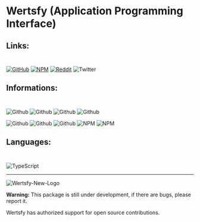 # Wertsfy (Application Programming Interface)

## Links:<br></br>
[![GitHub](https://img.shields.io/badge/github-%23121011.svg?style=for-the-badge&logo=github&logoColor=white)](https://github.com/Humba01/Wertsfy/)
[![NPM](https://img.shields.io/badge/NPM-%23000000.svg?style=for-the-badge&logo=npm&logoColor=black)](https://www.npmjs.com/package/wertsfy)
[![Reddit](https://img.shields.io/badge/Reddit-%23FF4500.svg?style=for-the-badge&logo=Reddit&logoColor=white)](https://www.reddit.com/r/Wertsfy/)
![Twitter](https://img.shields.io/badge/Twitter-%231DA1F2.svg?style=for-the-badge&logo=Twitter&logoColor=white)

## Informations:<br></br>
![Github](https://img.shields.io/github/package-json/v/Humba01/Wertsfy?style=for-the-badge&color=blueviolet)
![Github](https://img.shields.io/github/issues/Humba01/Wertsfy?color=yellow&style=for-the-badge)
![Github](https://img.shields.io/github/issues-pr/Humba01/Wertsfy?color=blue&style=for-the-badge)
![Github](https://img.shields.io/snyk/vulnerabilities/github/Humba01/Wertsfy?color=black&style=for-the-badge)

![Github](https://img.shields.io/github/commit-activity/w/Humba01/Wertsfy?color=red&style=for-the-badge)
![Github](https://img.shields.io/github/stars/Humba01/Wertsfy?color=powderblue&style=for-the-badge)
![Github](https://img.shields.io/github/last-commit/Humba01/Wertsfy?color=lightseagreen&logoColor=black&style=for-the-badge)
![NPM](https://img.shields.io/npm/dt/wertsfy?color=darkorchid&style=for-the-badge)
![NPM](https://img.shields.io/npm/l/wertsfy?color=maroon&style=for-the-badge)

## Languages:<br></br>
![TypeScript](https://img.shields.io/badge/typescript-%23007ACC.svg?style=for-the-badge&logo=typescript&logoColor=white)

---

![Wertsfy-New-Logo](https://user-images.githubusercontent.com/59739253/176809652-3cee6edb-27a3-479e-bb86-1ee1de9b8f6e.png)

**Warning:** This package is still under development, if there are bugs, please report it. 

Wertsfy has authorized support for open source contributions.
